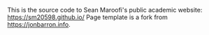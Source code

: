 This is the source code to Sean Maroofi's public academic website: https://sm20598.github.io/ Page template is a fork from https://jonbarron.info.